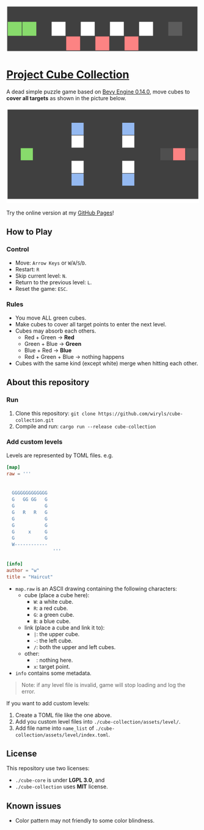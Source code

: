 ![sacrifice](./docs/images/level-preview-sacrifice.gif)

# [Project Cube Collection](https://wiryls.github.io/cube-collection/)

A dead simple puzzle game based on [Bevy Engine 0.14.0](https://github.com/bevyengine/bevy), move cubes to **cover all targets** as shown in the picture below.

![a-moth-to-flame](./docs/images/level-preview-a-moth-to-flame.gif)

Try the online version at my [GitHub Pages](https://wiryls.github.io/cube-collection/)!

## How to Play

### Control

- Move: `Arrow Keys` or `W`/`A`/`S`/`D`.
- Restart: `R`
- Skip current level: `N`.
- Return to the previous level: `L`.
- Reset the game: `ESC`.

### Rules

- You move ALL green cubes.
- Make cubes to cover all target points to enter the next level.
- Cubes may absorb each others.
  - Red + Green -> **Red**
  - Green + Blue -> **Green**
  - Blue + Red -> **Blue**
  - Red + Green + Blue -> nothing happens
- Cubes with the same kind (except white) merge when hitting each other.

## About this repository

### Run

1. Clone this repository: `git clone https://github.com/wiryls/cube-collection.git`
2. Compile and run: `cargo run --release cube-collection`

### Add custom levels

Levels are represented by TOML files. e.g.

```toml
[map]
raw = '''
                 
                 
  GGGGGGGGGGGGG  
  G   GG GG   G  
  G           G  
  G   R   R   G  
  G           G  
  G           G  
  G     x     G  
  G           G  
  W------------  
                 '''

[info]
author = "w"
title = "Haircut"
```

- `map.raw` is an ASCII drawing containing the following characters:
  - cube (place a cube here):
    - `W`: a white cube.
    - `R`: a red cube.
    - `G`: a green cube.
    - `B`: a blue cube.
  - link (place a cube and link it to):
    - `|`: the upper cube.
    - `-`: the left cube.
    - `/`: both the upper and left cubes.
  - other:
    - ` `: nothing here.
    - `x`: target point.
- `info` contains some metadata.

> Note: if any level file is invalid, game will stop loading and log the error.

If you want to add custom levels:

1. Create a TOML file like the one above.
2. Add you custom level files into `./cube-collection/assets/level/`.
3. Add file name into `name_list` of `./cube-collection/assets/level/index.toml`.

## License

This repository use two licenses:

- `./cube-core` is under **LGPL 3.0**, and 
- `./cube-collection` uses **MIT** license.

## Known issues

- Color pattern may not friendly to some color blindness.
